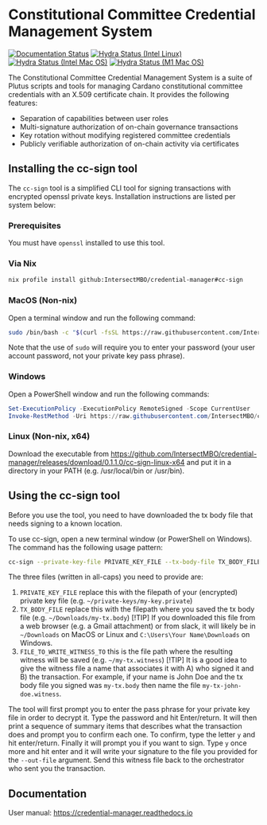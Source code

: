 # Constitutional Committee Credential Management System

[![Documentation Status](https://readthedocs.org/projects/credential-manager/badge/?version=latest)](https://credential-manager.readthedocs.io/en/latest/?badge=latest)
[![Hydra Status (Intel Linux)](https://img.shields.io/endpoint?logo=nixos&logoColor=white&label=Hydra%20build%20Intel%20Linux&url=https%3A%2F%2Fci.iog.io%2Fjob%2FIntersectMBO-credential-manager%2Fmain%2Fx86_64-linux.required%2Fshield)](https://ci.iog.io/job/IntersectMBO-credential-manager/main/x86_64-linux.required)
[![Hydra Status (Intel Mac OS)](https://img.shields.io/endpoint?logo=nixos&logoColor=white&label=Hydra%20build%20Intel%20Mac%20OS&url=https%3A%2F%2Fci.iog.io%2Fjob%2FIntersectMBO-credential-manager%2Fmain%2Fx86_64-darwin.required%2Fshield)](https://ci.iog.io/job/IntersectMBO-credential-manager/main/x86_64-darwin.required)
[![Hydra Status (M1 Mac OS)](https://img.shields.io/endpoint?logo=nixos&logoColor=white&label=Hydra%20build%20M1%20Mac%20OS&url=https%3A%2F%2Fci.iog.io%2Fjob%2FIntersectMBO-credential-manager%2Fmain%2Faarch64-darwin.required%2Fshield)](https://ci.iog.io/job/IntersectMBO-credential-manager/main/aarch64-darwin.required)

The Constitutional Committee Credential Management System is a suite of Plutus
scripts and tools for managing Cardano constitutional committee credentials
with an X.509 certificate chain. It provides the following features:

* Separation of capabilities between user roles
* Multi-signature authorization of on-chain governance transactions
* Key rotation without modifying registered committee credentials
* Publicly verifiable authorization of on-chain activity via certificates

## Installing the cc-sign tool

The `cc-sign` tool is a simplified CLI tool for signing transactions with
encrypted openssl private keys. Installation instructions are listed per system
below:

### Prerequisites

You must have `openssl` installed to use this tool.

### Via Nix

```bash
nix profile install github:IntersectMBO/credential-manager#cc-sign
```

### MacOS (Non-nix)

Open a terminal window and run the following command:

```bash
sudo /bin/bash -c "$(curl -fsSL https://raw.githubusercontent.com/IntersectMBO/credential-manager/main/install-cc-sign-mac-os.sh)"
```

Note that the use of `sudo` will require you to enter your password (your user account password, not your private key pass phrase).

### Windows

Open a PowerShell window and run the following commands:

```powershell
Set-ExecutionPolicy -ExecutionPolicy RemoteSigned -Scope CurrentUser
Invoke-RestMethod -Uri https://raw.githubusercontent.com/IntersectMBO/credential-manager/main/install-cc-sign-windows.ps1 | Invoke-Expression
```

### Linux (Non-nix, x64)

Download the executable from https://github.com/IntersectMBO/credential-manager/releases/download/0.1.1.0/cc-sign-linux-x64 and
put it in a directory in your PATH (e.g. /usr/local/bin or /usr/bin).

## Using the cc-sign tool

Before you use the tool, you need to have downloaded the tx body file that needs signing to a known location.

To use cc-sign, open a new terminal window (or PowerShell on Windows). The
command has the following usage pattern:

```bash
cc-sign --private-key-file PRIVATE_KEY_FILE --tx-body-file TX_BODY_FILE --out-file FILE_TO_WRITE_WITNESS_TO
```

The three files (written in all-caps) you need to provide are:

1. `PRIVATE_KEY_FILE` replace this with the filepath of your (encrypted) private key file (e.g. `~/private-keys/my-key.private`)
2. `TX_BODY_FILE` replace this with the filepath where you saved the tx body file (e.g. `~/Downloads/my-tx.body`)
    [!TIP]
    If you downloaded this file from a web browser (e.g. a Gmail attachment) or from slack, it will likely be in `~/Downloads` on MacOS or Linux and `C:\Users\Your Name\Downloads` on Windows.
2. `FILE_TO_WRITE_WITNESS_TO` this is the file path where the resulting witness will be saved (e.g. `~/my-tx.witness`)
    [!TIP]
    It is a good idea to give the witness file a name that associates it with A) who signed it and B) the transaction.
    For example, if your name is John Doe and the tx body file you signed was `my-tx.body` then name the file `my-tx-john-doe.witness`.

The tool will first prompt you to enter the pass phrase for your private key file in order to decrypt it. Type the password and hit Enter/return.
It will then print a sequence of summary items that describes what the transaction does and prompt you to confirm each one.
To confirm, type the letter `y` and hit enter/return. Finally it will prompt you if you want to sign.
Type `y` once more and hit enter and it will write your signature to the file you provided for the `--out-file` argument.
Send this witness file back to the orchestrator who sent you the transaction.

## Documentation

User manual: https://credential-manager.readthedocs.io

